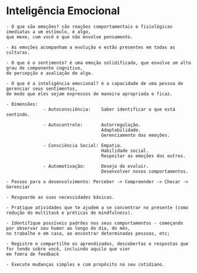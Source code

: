 <head>
  <h1>Inteligência Emocional</h1>
</head>

    - O que são emoções? são reações comportamentais e fisiológicas imediatas a um estímulo, é algo, 
    que mexe, com você e que não envolve pensamento.
    
    - As emoções acompanham a evolução e estão presentes em todas as culturas.
      
    - O que é o sentimento? é uma emoção solidificada, que envolve um alto grau de componente cognitivo, 
    de percepção e avaliação de algo.
    
    - O que é a inteligência emocional? é a capacidade de uma pessoa de gerenciar seus sentimentos, 
    de modo que eles sejam expressos de maneira apropriada e ficaz.
    
    - Dimensões: 
                  - Autoconsciência:    Saber identificar o que está sentindo.
                  
                  - Autocontrole:       Autorregulação.
                                        Adaptabilidade.
                                        Gerenciamento das emoções.
                                        
                  - Consciência Social: Empatia.
                                        Habilidade social.
                                        Respeitar as emoções dos outros.
                                        
                  - Automotivação:      Desejo de evoluir.
                                        Desenvolver novos comportamentos.
                                        
    - Passos para o desenvolvimento: Perceber -> Compreender -> Checar -> Gerenciar
    
    - Resguarde as suas necessidades básicas.
    
    - Pratique atividades que te ajudem a se concentrar no presente (como redução do multitask e préticas de mindfulness).
    
    - Identifique possíveis padrões nos seus comportamentos - começando por observar seu humor ao longo do dia, do mês, 
    no trabalho e em casa, ao encontrar determinadas pessoas, etc;
    
    - Registre e compartilhe os aprendizados, descobertas e respostas que for tendo sobre você, incluindo aquilo que vier 
    em fomra de feedback
    
    - Execute mudanças simples e com propósito no seu cotidiano.
